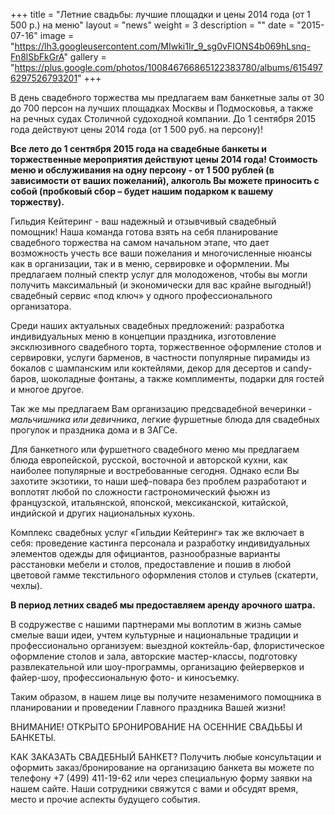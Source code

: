 +++
title = "Летние свадьбы: лучшие площадки и цены 2014 года (от 1 500 р.) на меню"
layout = "news"
weight = 3
description = ""
date = "2015-07-16"
image = "https://lh3.googleusercontent.com/MIwki1Ir_9_sg0vFIONS4b069hLsnq-Fn8lSbFkGrA"
gallery = "https://plus.google.com/photos/100846766865122383780/albums/6154976297526793201"
+++

В день свадебного торжества мы предлагаем вам банкетные залы от 30 до 700 персон на лучших площадках Москвы и Подмосковья, а также на речных судах Столичной судоходной компании. До 1 сентября 2015 года действуют цены 2014 года (от 1 500 руб. на персону)!

<!--more-->

**Все лето до 1 сентября 2015 года на свадебные банкеты и торжественные мероприятия действуют цены 2014 года! Стоимость меню и обслуживания на одну персону - от 1 500 рублей (в зависимости от ваших пожеланий), алкоголь Вы можете приносить с собой (пробковый сбор – будет нашим подарком к вашему торжеству).**

Гильдия Кейтеринг - ваш надежный и отзывчивый свадебный помощник! Наша команда готова взять на себя планирование свадебного торжества на самом начальном этапе, что дает возможность учесть все ваши пожелания и многочисленные нюансы как в организации, так и в меню, сервировке и оформлении. Мы предлагаем полный спектр услуг для молодоженов, чтобы вы могли получить максимальный (и экономически для вас крайне выгодный!) свадебный сервис «под ключ» у одного профессионального организатора.

Среди наших актуальных свадебных предложений: разработка индивидуальных меню в концепции праздника, изготовление эксклюзивного свадебного торта, торжественное оформление столов и сервировки, услуги барменов, в частности популярные пирамиды из бокалов с шампанским или коктейлями, декор для десертов и candy-баров, шоколадные фонтаны, а также комплименты, подарки для гостей и многое другое.  

Так же мы предлагаем Вам организацию предсвадебной вечеринки - _мальчишника или девичника_,  легкие фуршетные блюда для свадебных прогулок и праздника дома и в ЗАГСе.

Для банкетного или фуршетного свадебного меню мы предлагаем блюда европейской, русской, восточной и авторской кухни, как наиболее популярные и востребованные сегодня. Однако если Вы захотите экзотики, то наши шеф-повара без проблем разработают и воплотят любой по сложности гастрономический фьюжн из французской, итальянской, японской, мексиканской, китайской, индийской и других национальных кухонь.

Комплекс свадебных услуг «Гильдии Кейтеринг» так же включает в себя: проведение кастинга персонала и разработку индивидуальных элементов одежды для официантов, разнообразные варианты расстановки мебели и столов, предоставление и пошив в любой цветовой гамме  текстильного оформления столов и стульев (скатерти, чехлы).

**В период летних свадеб мы предоставляем аренду арочного шатра.**

В содружестве с нашими партнерами мы воплотим в жизнь самые смелые ваши идеи, учтем культурные и национальные традиции и профессионально организуем: выездной коктейль-бар, флористическое оформление столов и зала, авторские мастер-классы, подготовку развлекательной или шоу-программы, организацию фейерверков и файер-шоу, профессиональную фото- и киносъемку.

Таким образом, в нашем лице вы получите незаменимого помощника в планировании и проведении Главного праздника Вашей жизни!

ВНИМАНИЕ!
ОТКРЫТО БРОНИРОВАНИЕ НА ОСЕННИЕ СВАДЬБЫ И БАНКЕТЫ.

КАК ЗАКАЗАТЬ СВАДЕБНЫЙ БАНКЕТ?
Получить любые консультации и оформить заказ/бронирование на организацию банкета вы можете по телефону +7 (499) 411-19-62 или через специальную форму заявки на нашем сайте. Наши сотрудники свяжутся с вами и обсудят время, место и прочие аспекты будущего события.
